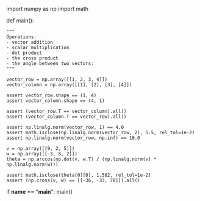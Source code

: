 import numpy as np
import math


def main():

    """
    Operations:
    - vector addition
    - scalar multiplication
    - dot product
    - the cross product
    - the angle between two vectors:
    """

    vector_row = np.array([[1, 2, 3, 4]])
    vector_column = np.array([[1], [2], [3], [4]])

    assert vector_row.shape == (1, 4)
    assert vector_column.shape == (4, 1)

    assert (vector_row.T == vector_column).all()
    assert (vector_column.T == vector_row).all()

    assert np.linalg.norm(vector_row, 1) == 4.0
    assert math.isclose(np.linalg.norm(vector_row, 2), 5.5, rel_tol=1e-2)
    assert np.linalg.norm(vector_row, np.inf) == 10.0

    v = np.array([[9, 2, 5]])
    w = np.array([[-3, 8, 2]])
    theta = np.arccos(np.dot(v, w.T) / (np.linalg.norm(v) * np.linalg.norm(w)))

    assert math.isclose(theta[0][0], 1.582, rel_tol=1e-2)
    assert (np.cross(v, w) == [[-36, -33, 78]]).all()


if __name__ == "__main__":
    main()
